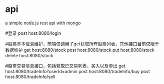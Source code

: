 # api
a simple node.js rest api with mongo

#登录
post     host:8080/login

#股票基本信息维护，前端仅调用了get获取所有股票列表，其他接口目前仅限于数据维护
get      host:8080/stock
post     host:8080/stock
put      host:8080/stock
delete   host:8080/stock

#股票交易信息接口，包括获取已交易列表，买入以及卖出
get      host:8080/tradeInfo?userId=admin
post     host:8080/tradeInfo/buy
post     host:8080/tradeInfo/sell    
